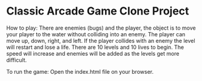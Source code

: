 # Classic Arcade Game Clone Project

How to play:
There are enemies (bugs) and the player, the object is to move your player to the water without colliding into an enemy. The player can move up, down, right, and left. If the player collides with an enemy the level will restart and lose a life. There are 10 levels and 10 lives to begin. The speed will increase and enemies will be added as the levels get more difficult.  

To run the game:
Open the index.html file on your browser. 

